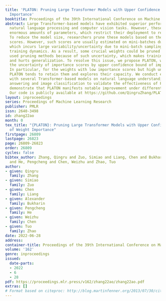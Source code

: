 ```yaml
---
title: 'PLATON: Pruning Large Transformer Models with Upper Confidence Bound of Weight
  Importance'
booktitle: Proceedings of the 39th International Conference on Machine Learning
abstract: Large Transformer-based models have exhibited superior performance in various
  natural language processing and computer vision tasks. However, these models contain
  enormous amounts of parameters, which restrict their deployment to real-world applications.
  To reduce the model size, researchers prune these models based on the weights’ importance
  scores. However, such scores are usually estimated on mini-batches during training,
  which incurs large variability/uncertainty due to mini-batch sampling and complicated
  training dynamics. As a result, some crucial weights could be pruned by commonly
  used pruning methods because of such uncertainty, which makes training unstable
  and hurts generalization. To resolve this issue, we propose PLATON, which captures
  the uncertainty of importance scores by upper confidence bound of importance estimation.
  In particular, for the weights with low importance scores but high uncertainty,
  PLATON tends to retain them and explores their capacity. We conduct extensive experiments
  with several Transformer-based models on natural language understanding, question
  answering and image classification to validate the effectiveness of PLATON. Results
  demonstrate that PLATON manifests notable improvement under different sparsity levels.
  Our code is publicly available at https://github.com/QingruZhang/PLATON.
layout: inproceedings
series: Proceedings of Machine Learning Research
publisher: PMLR
issn: 2640-3498
id: zhang22ao
month: 0
tex_title: "{PLATON}: Pruning Large Transformer Models with Upper Confidence Bound
  of Weight Importance"
firstpage: 26809
lastpage: 26823
page: 26809-26823
order: 26809
cycles: false
bibtex_author: Zhang, Qingru and Zuo, Simiao and Liang, Chen and Bukharin, Alexander
  and He, Pengcheng and Chen, Weizhu and Zhao, Tuo
author:
- given: Qingru
  family: Zhang
- given: Simiao
  family: Zuo
- given: Chen
  family: Liang
- given: Alexander
  family: Bukharin
- given: Pengcheng
  family: He
- given: Weizhu
  family: Chen
- given: Tuo
  family: Zhao
date: 2022-06-28
address:
container-title: Proceedings of the 39th International Conference on Machine Learning
volume: '162'
genre: inproceedings
issued:
  date-parts:
  - 2022
  - 6
  - 28
pdf: https://proceedings.mlr.press/v162/zhang22ao/zhang22ao.pdf
extras: []
# Format based on citeproc: http://blog.martinfenner.org/2013/07/30/citeproc-yaml-for-bibliographies/
---
```

